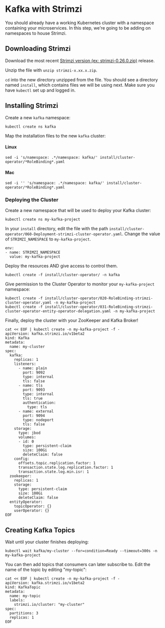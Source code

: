 # Kafka with Strimzi

You should already have a working Kubernetes cluster with a namespace containing your microservices. In this step, we're going to be adding on namespaces to house Strimzi.

## Downloading Strimzi

Download the most recent [Strimzi version (ex: strimzi-0.26.0.zip)](https://github.com/strimzi/strimzi-kafka-operator/releases) release.

Unzip the file with `unzip strimzi-x.xx.x.zip`.

`cd` into the new directory unzipped from the file. You should see a directory named `install`, which contains files we will be using next. Make sure you have `kubectl` set up and logged in.

## Installing Strimzi

Create a new `kafka` namespace:
```
kubectl create ns kafka
```

Map the installation files to the new `kafka` cluster:

#### Linux
```
sed -i 's/namespace: .*/namespace: kafka/' install/cluster-operator/*RoleBinding*.yaml
```
#### Mac
```
sed -i '' 's/namespace: .*/namespace: kafka/' install/cluster-operator/*RoleBinding*.yaml
```

### Deploying the Cluster
Create a new namespace that will be used to deploy your Kafka cluster:
```
kubectl create ns my-kafka-project
```
In your `install` directory, edit the file with the path `install/cluster-operator/060-Deployment-strimzi-cluster-operator.yaml`. Change the value of `STRIMZI_NAMESPACE` to `my-kafka-project`.

```
env:
- name: STRIMZI_NAMESPACE
  value: my-kafka-project
```

Deploy the resources AND give access to control them.
```
kubectl create -f install/cluster-operator/ -n kafka
```
Give permission to the Cluster Operator to monitor your `my-kafka-project` namespace:
```
kubectl create -f install/cluster-operator/020-RoleBinding-strimzi-cluster-operator.yaml -n my-kafka-project
kubectl create -f install/cluster-operator/031-RoleBinding-strimzi-cluster-operator-entity-operator-delegation.yaml -n my-kafka-project
```

Finally, deploy the cluster with your ZooKeeper and Kafka Broker!
```
cat << EOF | kubectl create -n my-kafka-project -f -
apiVersion: kafka.strimzi.io/v1beta2
kind: Kafka
metadata:
  name: my-cluster
spec:
  kafka:
    replicas: 1
    listeners:
      - name: plain
        port: 9092
        type: internal
        tls: false
      - name: tls
        port: 9093
        type: internal
        tls: true
        authentication:
          type: tls
      - name: external
        port: 9094
        type: nodeport
        tls: false
    storage:
      type: jbod
      volumes:
      - id: 0
        type: persistent-claim
        size: 100Gi
        deleteClaim: false
    config:
      offsets.topic.replication.factor: 1
      transaction.state.log.replication.factor: 1
      transaction.state.log.min.isr: 1
  zookeeper:
    replicas: 1
    storage:
      type: persistent-claim
      size: 100Gi
      deleteClaim: false
  entityOperator:
    topicOperator: {}
    userOperator: {}
EOF
```

## Creating Kafka Topics
Wait until your cluster finishes deploying:
```
kubectl wait kafka/my-cluster --for=condition=Ready --timeout=300s -n my-kafka-project
```
You can then add topics that consumers can later subscribe to. Edit the name of the topic by editing "my-topic":
```
cat << EOF | kubectl create -n my-kafka-project -f -
apiVersion: kafka.strimzi.io/v1beta2
kind: KafkaTopic
metadata:
  name: my-topic
  labels:
    strimzi.io/cluster: "my-cluster"
spec:
  partitions: 3
  replicas: 1
EOF
```